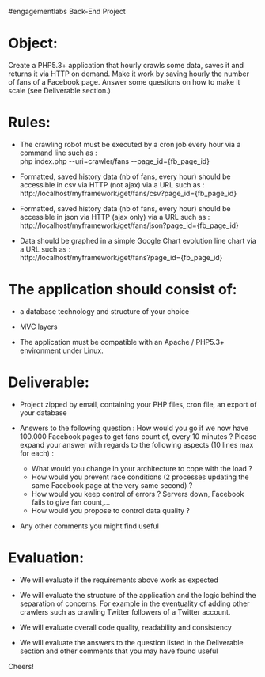  #engagementlabs Back-End Project 

Object:
======================================
Create a PHP5.3+ application that hourly crawls some data, saves it and returns it via HTTP on demand. Make it work by saving hourly the number of fans of a Facebook page.
Answer some questions on how to make it scale (see Deliverable section.)


Rules:
======================================
- The crawling robot must be executed by a cron job every hour via a command line such as :  
php index.php --uri=crawler/fans --page_id={fb_page_id}
 
 
- Formatted, saved history data (nb of fans, every hour) should be accessible in csv via HTTP (not ajax) via a URL such as :  
http://localhost/myframework/get/fans/csv?page_id={fb_page_id} 
 
 
- Formatted, saved history data (nb of fans, every hour) should be accessible in json via HTTP (ajax only) via a URL such as :  
http://localhost/myframework/get/fans/json?page_id={fb_page_id} 
 
 
- Data should be graphed in a simple Google Chart evolution line chart via a URL such as :  
http://localhost/myframework/get/fans?page_id={fb_page_id} 
 
 
 
The application should consist of:
======================================

- a database technology and structure of your choice

- MVC layers

- The application must be compatible with an Apache / PHP5.3+ environment under Linux.


Deliverable:
======================================

- Project zipped by email, containing your PHP files, cron file, an export of your database


- Answers to the following question : How would you go if we now have 100.000 Facebook pages to get fans count of, every 10 minutes ? Please expand your answer with regards to the following aspects (10 lines max for each) :
    - What would you change in your architecture to cope with the load ?
    - How would you prevent race conditions (2 processes updating the same Facebook page at the very same second) ?
    - How would you keep control of errors ? Servers down, Facebook fails to give fan count,...
    - How would you propose to control data quality ?


- Any other comments you might find useful


Evaluation:
======================================

- We will evaluate if the requirements above work as expected

- We will evaluate the structure of the application and the logic behind the separation of concerns. For example in the eventuality of adding other crawlers such as crawling Twitter followers of a Twitter account.

- We will evaluate overall code quality, readability and consistency

- We will evaluate the answers to the question listed in the Deliverable section and other comments that you may have found useful



Cheers!
